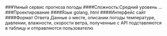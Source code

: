 ###Умный сервис прогноза погоды
####Сложность:Средний уровень
...
###Проектирование
####Язык
golang, html
####Интерфейс
сайт
####Формат Ответа
Данные о месте, описании погоды температуре, давлении, влажности, скорости ветра, полученные с API подставляются в таблицу и отправляются пользователю
